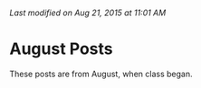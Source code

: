 ###### Last modified on Aug 21, 2015 at 11:01 AM
# August Posts

These posts are from August, when class began.
